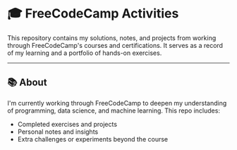 # 🎓 FreeCodeCamp Activities

This repository contains my solutions, notes, and projects from working through FreeCodeCamp's courses and certifications. It serves as a record of my learning and a portfolio of hands-on exercises.

---

## 📚 About

I'm currently working through FreeCodeCamp to deepen my understanding of programming, data science, and machine learning. This repo includes:

- Completed exercises and projects
- Personal notes and insights
- Extra challenges or experiments beyond the course
